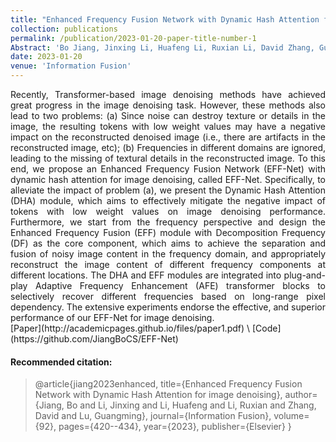 ```yaml
---
title: "Enhanced Frequency Fusion Network with Dynamic Hash Attention for image denoising"
collection: publications
permalink: /publication/2023-01-20-paper-title-number-1
Abstract: 'Bo Jiang, Jinxing Li, Huafeng Li, Ruxian Li, David Zhang, Guangming Lu.'
date: 2023-01-20
venue: 'Information Fusion'
---
```

<div style="text-align: justify;">
Recently, Transformer-based image denoising methods have achieved great progress in the image denoising task. However, these methods also lead to two problems: (a) Since noise can destroy texture or details in the image, the resulting tokens with low weight values may have a negative impact on the reconstructed denoised image (i.e., there are artifacts in the reconstructed image, etc); (b) Frequencies in different domains are ignored, leading to the missing of textural details in the reconstructed image. To this end, we propose an Enhanced Frequency Fusion Network (EFF-Net) with dynamic hash attention for image denoising, called EFF-Net. Specifically, to alleviate the impact of problem (a), we present the Dynamic Hash Attention (DHA) module, which aims to effectively mitigate the negative impact of tokens with low weight values on image denoising performance. Furthermore, we start from the frequency perspective and design the Enhanced Frequency Fusion (EFF) module with Decomposition Frequency (DF) as the core component, which aims to achieve the separation and fusion of noisy image content in the frequency domain, and appropriately reconstruct the image content of different frequency components at different locations. The DHA and EFF modules are integrated into plug-and-play Adaptive Frequency Enhancement (AFE) transformer blocks to selectively recover different frequencies based on long-range pixel dependency. The extensive experiments endorse the effective, and superior performance of our EFF-Net for image denoising.
</div> [Paper](http://academicpages.github.io/files/paper1.pdf) \ [Code](https://github.com/JiangBoCS/EFF-Net)



#### Recommended citation: 
> @article{jiang2023enhanced,
>   title={Enhanced Frequency Fusion Network with Dynamic Hash Attention for image denoising},
>   author={Jiang, Bo and Li, Jinxing and Li, Huafeng and Li, Ruxian and Zhang, David and Lu, Guangming},
>   journal={Information Fusion},
>   volume={92},
>   pages={420--434},
>   year={2023},
>   publisher={Elsevier}
> }
